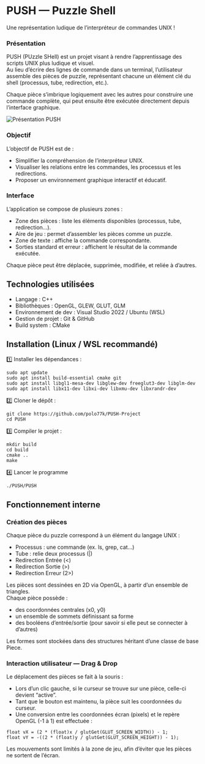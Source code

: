 # PUSH — Puzzle Shell

Une représentation ludique de l’interpréteur de commandes UNIX !

### Présentation

PUSH (PUzzle SHell) est un projet visant à rendre l’apprentissage des scripts UNIX plus ludique et visuel.  
Au lieu d’écrire des lignes de commande dans un terminal, l’utilisateur assemble des pièces de puzzle, représentant chacune un élément clé du shell (processus, tube, redirection, etc.).

Chaque pièce s’imbrique logiquement avec les autres pour construire une commande complète, qui peut ensuite être exécutée directement depuis l’interface graphique.

![Présentation PUSH](https://github.com/user-attachments/assets/f05542fa-a439-41fb-be66-f4500fb385e0)

### Objectif

L’objectif de PUSH est de :
* Simplifier la compréhension de l’interpréteur UNIX.
* Visualiser les relations entre les commandes, les processus et les redirections.
* Proposer un environnement graphique interactif et éducatif.

### Interface

L’application se compose de plusieurs zones :
* Zone des pièces : liste les éléments disponibles (processus, tube, redirection…).
* Aire de jeu : permet d’assembler les pièces comme un puzzle.
* Zone de texte : affiche la commande correspondante.
* Sorties standard et erreur : affichent le résultat de la commande exécutée.

Chaque pièce peut être déplacée, supprimée, modifiée, et reliée à d’autres.

## Technologies utilisées

* Langage : C++
* Bibliothèques : OpenGL, GLEW, GLUT, GLM
* Environnement de dev : Visual Studio 2022 / Ubuntu (WSL)
* Gestion de projet : Git & GitHub
* Build system : CMake

## Installation (Linux / WSL recommandé)

1️⃣ Installer les dépendances :
```
sudo apt update
sudo apt install build-essential cmake git
sudo apt install libgl1-mesa-dev libglew-dev freeglut3-dev libglm-dev
sudo apt install libx11-dev libxi-dev libxmu-dev libxrandr-dev
```

2️⃣ Cloner le dépôt :
```
git clone https://github.com/polo77k/PUSH-Project
cd PUSH
```

3️⃣ Compiler le projet :
```
mkdir build
cd build
cmake ..
make
```

4️⃣ Lancer le programme
```
./PUSH/PUSH
```

## Fonctionnement interne
### Création des pièces

Chaque pièce du puzzle correspond à un élément du langage UNIX :
* Processus : une commande (ex. ls, grep, cat...)
* Tube : relie deux processus (|)
* Redirection Entrée (<)
* Redirection Sortie (>)
* Redirection Erreur (2>)

Les pièces sont dessinées en 2D via OpenGL, à partir d’un ensemble de triangles.  
Chaque pièce possède :
* des coordonnées centrales (x0, y0)
* un ensemble de sommets définissant sa forme
* des booléens d’entrée/sortie (pour savoir si elle peut se connecter à d’autres)

Les formes sont stockées dans des structures héritant d’une classe de base Piece.

### Interaction utilisateur — Drag & Drop

Le déplacement des pièces se fait à la souris :
* Lors d’un clic gauche, si le curseur se trouve sur une pièce, celle-ci devient “active”.
* Tant que le bouton est maintenu, la pièce suit les coordonnées du curseur.
* Une conversion entre les coordonnées écran (pixels) et le repère OpenGL (-1 à 1) est effectuée :
```
float vX = (2 * (float)x / glutGet(GLUT_SCREEN_WIDTH)) - 1;
float vY = -((2 * (float)y / glutGet(GLUT_SCREEN_HEIGHT)) - 1);
```

Les mouvements sont limités à la zone de jeu, afin d’éviter que les pièces ne sortent de l’écran.